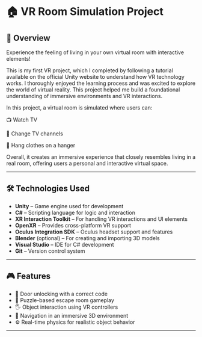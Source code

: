 # 🏠 VR Room Simulation Project

## 📌 Overview

Experience the feeling of living in your own virtual room with interactive elements!

This is my first VR project, which I completed by following a tutorial available on the official Unity website to understand how VR technology works.
I thoroughly enjoyed the learning process and was excited to explore the world of virtual reality.
This project helped me build a foundational understanding of immersive environments and VR interactions.

In this project, a virtual room is simulated where users can:

📺 Watch TV

🔁 Change TV channels

👕 Hang clothes on a hanger

Overall, it creates an immersive experience that closely resembles living in a real room, offering users a personal and interactive virtual space.

---

## 🛠️ Technologies Used

- **Unity** – Game engine used for development  
- **C#** – Scripting language for logic and interaction  
- **XR Interaction Toolkit** – For handling VR interactions and UI elements  
- **OpenXR** – Provides cross-platform VR support  
- **Oculus Integration SDK** – Oculus headset support and features  
- **Blender** (optional) – For creating and importing 3D models  
- **Visual Studio** – IDE for C# development  
- **Git** – Version control system  

---

## 🎮 Features

- 🔐 Door unlocking with a correct code  
- 🧩 Puzzle-based escape room gameplay  
- 🖐️ Object interaction using VR controllers  
- 🏃 Navigation in an immersive 3D environment  
- ⚙️ Real-time physics for realistic object behavior  

---
